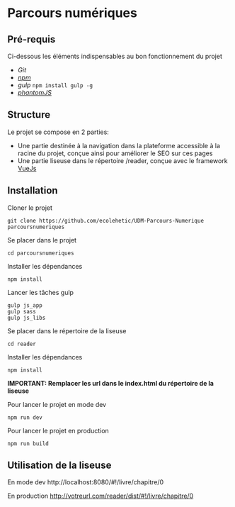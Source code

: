 

**Parcours numériques**
=======

Pré-requis
-------
Ci-dessous les éléments indispensables au bon fonctionnement du projet
 - *Git*
 - [*npm*](https://docs.npmjs.com/getting-started/installing-node)
 - *gulp*
 `npm install gulp -g`
 - [*phantomJS*](https://gist.github.com/rahularyan/ff4619c435f8bb94ef5b)

Structure
---------
Le projet se compose en 2 parties:
 - Une partie destinée à la navigation dans la plateforme accessible à la racine du projet, conçue ainsi pour améliorer le SEO sur ces pages
 - Une partie liseuse dans le répertoire /reader, conçue avec le framework [VueJs](https://vuejs.org)

Installation
------------
Cloner le projet

    git clone https://github.com/ecolehetic/UDM-Parcours-Numerique parcoursnumeriques

 Se placer dans le projet

    cd parcoursnumeriques

 Installer les dépendances

    npm install

Lancer les tâches gulp

    gulp js_app
    gulp sass
    gulp js_libs

  Se placer dans le répertoire de la liseuse

    cd reader

  Installer les dépendances

    npm install

 **IMPORTANT: Remplacer les url dans le index.html du répertoire de la liseuse**

Pour lancer le projet en mode dev

    npm run dev

Pour lancer le projet en production

    npm run build

Utilisation de la liseuse
-------------------------
En mode dev
http://localhost:8080/#!/livre/chapitre/0

En production
http://votreurl.com/reader/dist/#!/livre/chapitre/0
